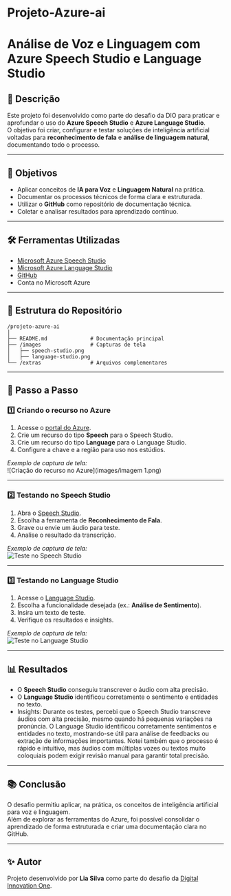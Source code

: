# Projeto-Azure-ai
# Análise de Voz e Linguagem com Azure Speech Studio e Language Studio

## 📌 Descrição
Este projeto foi desenvolvido como parte do desafio da DIO para praticar e aprofundar o uso do **Azure Speech Studio** e **Azure Language Studio**.  
O objetivo foi criar, configurar e testar soluções de inteligência artificial voltadas para **reconhecimento de fala** e **análise de linguagem natural**, documentando todo o processo.

---

## 🎯 Objetivos
- Aplicar conceitos de **IA para Voz** e **Linguagem Natural** na prática.
- Documentar os processos técnicos de forma clara e estruturada.
- Utilizar o **GitHub** como repositório de documentação técnica.
- Coletar e analisar resultados para aprendizado contínuo.

---

## 🛠️ Ferramentas Utilizadas
- [Microsoft Azure Speech Studio](https://speech.microsoft.com/)
- [Microsoft Azure Language Studio](https://language.cognitive.azure.com/)
- [GitHub](https://github.com/)
- Conta no Microsoft Azure

---

## 📂 Estrutura do Repositório
```
/projeto-azure-ai
│
├── README.md              # Documentação principal
├── /images                # Capturas de tela
│   ├── speech-studio.png
│   ├── language-studio.png
└── /extras                # Arquivos complementares
```

---

## 🚀 Passo a Passo

### 1️⃣ Criando o recurso no Azure
1. Acesse o [portal do Azure](https://portal.azure.com/).
2. Crie um recurso do tipo **Speech** para o Speech Studio.
3. Crie um recurso do tipo **Language** para o Language Studio.
4. Configure a chave e a região para uso nos estúdios.

*Exemplo de captura de tela:*  
![Criação do recurso no Azure](images/imagem 1.png)

---

### 2️⃣ Testando no Speech Studio
1. Abra o [Speech Studio](https://speech.microsoft.com/).
2. Escolha a ferramenta de **Reconhecimento de Fala**.
3. Grave ou envie um áudio para teste.
4. Analise o resultado da transcrição.

*Exemplo de captura de tela:*  
![Teste no Speech Studio](images/teste-speech.png)

---

### 3️⃣ Testando no Language Studio
1. Acesse o [Language Studio](https://language.cognitive.azure.com/).
2. Escolha a funcionalidade desejada (ex.: **Análise de Sentimento**).
3. Insira um texto de teste.
4. Verifique os resultados e insights.

*Exemplo de captura de tela:*  
![Teste no Language Studio](images/teste-language.png)

---

## 📊 Resultados
- O **Speech Studio** conseguiu transcrever o áudio com alta precisão.
- O **Language Studio** identificou corretamente o sentimento e entidades no texto.
- Insights: Durante os testes, percebi que o Speech Studio transcreve áudios com alta precisão, mesmo quando há pequenas variações na pronúncia. O Language Studio identificou corretamente sentimentos e entidades no texto, mostrando-se útil para análise de feedbacks ou extração de informações importantes. Notei também que o processo é rápido e intuitivo, mas áudios com múltiplas vozes ou textos muito coloquiais podem exigir revisão manual para garantir total precisão.

---

## 📚 Conclusão
O desafio permitiu aplicar, na prática, os conceitos de inteligência artificial para voz e linguagem.  
Além de explorar as ferramentas do Azure, foi possível consolidar o aprendizado de forma estruturada e criar uma documentação clara no GitHub.

---

## ✨ Autor
Projeto desenvolvido por **Lia Silva** como parte do desafio da [Digital Innovation One](https://dio.me/).
